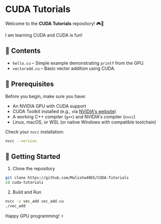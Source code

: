 # CUDA Tutorials

Welcome to the **CUDA Tutorials** repository! 🎮🚀

I am learning CUDA and CUDA is fun!

## 📁 Contents

- `hello.cu` – Simple example demonstrating `printf` from the GPU.
- `vectoradd.cu` – Basic vector addition using CUDA.

## 🔧 Prerequisites

Before you begin, make sure you have:

- An NVIDIA GPU with CUDA support
- CUDA Toolkit installed (e.g., via [NVIDIA's website](https://developer.nvidia.com/cuda-downloads))
- A working C++ compiler (`g++`) and NVIDIA's compiler (`nvcc`)
- Linux, macOS, or WSL (or native Windows with compatible toolchain)

Check your `nvcc` installation:

```bash
nvcc --version
```

## 🚀 Getting Started
1. Clone the repository
```bash
git clone https://github.com/Malisha4065/CUDA-Tutorials
cd cuda-tutorials
```

2. Build and Run
```bash
nvcc -o vec_add vec_add.cu
./vec_add
```

Happy GPU programming! ⚡
